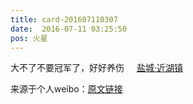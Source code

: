 ```yaml
---
title: card-201607110307
date:  2016-07-11 03:25:50
pos: 火星
---
```

大不了不要冠军了，好好养伤 <a  href="http://weibo.com/p/1001018008632092514000000" data-hide=""><span class='url-icon'><img style='width: 1rem;height: 1rem' src='https://h5.sinaimg.cn/upload/2015/09/25/3/timeline_card_small_location_default.png'></span><span class="surl-text">盐城·近湖镇</span></a> 

来源于个人weibo：[原文链接](https://m.weibo.cn/status/DEeDbm9Ze?mblogid=DEeDbm9Ze)